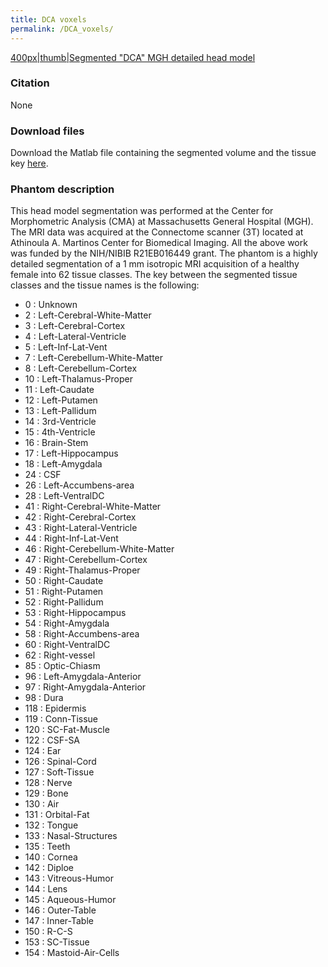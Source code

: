 ```yaml
---
title: DCA voxels
permalink: /DCA_voxels/
---
```


<a href="/wiki_files/MGH_DCA_head_model.jpg" class="wikilink"
title="400px|thumb|Segmented &quot;DCA&quot; MGH detailed head model">400px|thumb|Segmented
"DCA" MGH detailed head model</a>

### Citation

None

### Download files

Download the Matlab file containing the segmented volume and the tissue
key
[here](https://phantoms.martinos.org/images/7/76/MGH_DCA_head_model.zip).

### Phantom description

This head model segmentation was performed at the Center for
Morphometric Analysis (CMA) at Massachusetts General Hospital (MGH). The
MRI data was acquired at the Connectome scanner (3T) located at
Athinoula A. Martinos Center for Biomedical Imaging. All the above work
was funded by the NIH/NIBIB R21EB016449 grant. The phantom is a highly
detailed segmentation of a 1 mm isotropic MRI acquisition of a healthy
female into 62 tissue classes. The key between the segmented tissue
classes and the tissue names is the following:

- 0 : Unknown
- 2 : Left-Cerebral-White-Matter
- 3 : Left-Cerebral-Cortex
- 4 : Left-Lateral-Ventricle
- 5 : Left-Inf-Lat-Vent
- 7 : Left-Cerebellum-White-Matter
- 8 : Left-Cerebellum-Cortex
- 10 : Left-Thalamus-Proper
- 11 : Left-Caudate
- 12 : Left-Putamen
- 13 : Left-Pallidum
- 14 : 3rd-Ventricle
- 15 : 4th-Ventricle
- 16 : Brain-Stem
- 17 : Left-Hippocampus
- 18 : Left-Amygdala
- 24 : CSF
- 26 : Left-Accumbens-area
- 28 : Left-VentralDC
- 41 : Right-Cerebral-White-Matter
- 42 : Right-Cerebral-Cortex
- 43 : Right-Lateral-Ventricle
- 44 : Right-Inf-Lat-Vent
- 46 : Right-Cerebellum-White-Matter
- 47 : Right-Cerebellum-Cortex
- 49 : Right-Thalamus-Proper
- 50 : Right-Caudate
- 51 : Right-Putamen
- 52 : Right-Pallidum
- 53 : Right-Hippocampus
- 54 : Right-Amygdala
- 58 : Right-Accumbens-area
- 60 : Right-VentralDC
- 62 : Right-vessel
- 85 : Optic-Chiasm
- 96 : Left-Amygdala-Anterior
- 97 : Right-Amygdala-Anterior
- 98 : Dura
- 118 : Epidermis
- 119 : Conn-Tissue
- 120 : SC-Fat-Muscle
- 122 : CSF-SA
- 124 : Ear
- 126 : Spinal-Cord
- 127 : Soft-Tissue
- 128 : Nerve
- 129 : Bone
- 130 : Air
- 131 : Orbital-Fat
- 132 : Tongue
- 133 : Nasal-Structures
- 135 : Teeth
- 140 : Cornea
- 142 : Diploe
- 143 : Vitreous-Humor
- 144 : Lens
- 145 : Aqueous-Humor
- 146 : Outer-Table
- 147 : Inner-Table
- 150 : R-C-S
- 153 : SC-Tissue
- 154 : Mastoid-Air-Cells
